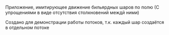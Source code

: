 Приложение, имитирующее движение бильярдных шаров по полю (С упрощениями в виде отсутствия столкновений междй ними)

Создано для демонстрации работы потоков, т.к. каждый шар создаётся в отдельном потоке